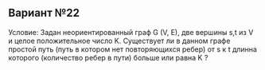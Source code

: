 ## Вариант №22
Условие:
Задан неориентированный граф G  (V, E), две вершины s,t из V и целое положительное
число K. Существует ли в данном графе простой путь (путь в котором нет повторяющихся
ребер) от s к t длинна которого (количество ребер в пути) больше или равна K ?